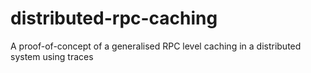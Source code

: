 # distributed-rpc-caching
A proof-of-concept of a generalised RPC level caching in a distributed system using traces
